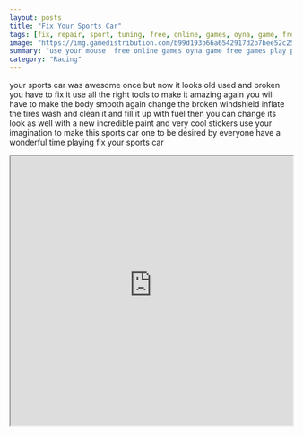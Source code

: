 ```yaml
---
layout: posts
title: "Fix Your Sports Car"
tags: [fix, repair, sport, tuning, free, online, games, oyna, game, free, games, play, play, games]
image: "https://img.gamedistribution.com/b99d193b66a6542917d2b7bee52c2574.jpg"
summary: "use your mouse  free online games oyna game free games play play games"
category: "Racing"
---
```


your sports car was awesome once but now it looks old used and broken you have to fix it use all the right tools to make it amazing again you will have to make the body smooth again change the broken windshield inflate the tires wash and clean it and fill it up with fuel then you can change its look as well with a new incredible paint and very cool stickers use your imagination to make this sports car one to be desired by everyone have a wonderful time playing fix your sports car

<iframe width="100%" height="480px;" src="https://flash.gamedistribution.com?game=b99d193b66a6542917d2b7bee52c2574"></iframe>